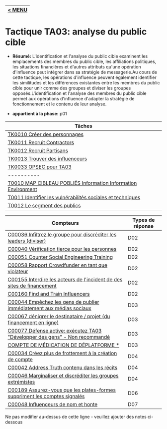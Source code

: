 |[< MENU](../README.md)|
|---|
# Tactique TA03: analyse du public cible

* **Résumé:** L'identification et l'analyse du public cible examinent les emplacements des membres du public cible, les affiliations politiques, les situations financières et d'autres attributs qu'une opération d'influence peut intégrer dans sa stratégie de messagerie.Au cours de cette tactique, les opérations d'influence peuvent également identifier les similitudes et les différences existantes entre les membres du public cible pour unir comme des groupes et diviser les groupes opposés.L'identification et l'analyse des membres du public cible permet aux opérations d'influence d'adapter la stratégie de fonctionnement et le contenu de leur analyse.

* **appartient à la phase:** p01



|Tâches |
|----- |
|[TK0010 Créer des personnages](../generated_pages/tasks/TK0010.md) |
|[TK0011 Recruit Contractors](../generated_pages/tasks/TK0011.md) |
|[TK0012 Recruit Partisans](../generated_pages/tasks/TK0012.md) |
|[TK0013 Trouver des influenceurs](../generated_pages/tasks/TK0013.md) |
|[TK0033 OPSEC pour TA03](../generated_pages/tasks/TK0033.md) ||Techniques |
|---------- |
|[T0010 MAP CIBLEAU POBLIÉS Information Information Environment](../generated_pages/techniques/T0010.md) |
|[T0011 Identifier les vulnérabilités sociales et techniques](../generated_pages/techniques/T0011.md) |
|[T0012 Le segment des publics](../generated_pages/techniques/T0012.md) |



|Compteurs |Types de réponse |
|-------- |-------------- |
|[C00036 Infiltrez le groupe pour discréditer les leaders (diviser)](../generated_pages/counters/C00036.md) |D02 |
|[C00040 Vérification tierce pour les personnes](../generated_pages/counters/C00040.md) |D02 |
|[C00051 Counter Social Engineering Training](../generated_pages/counters/C00051.md) |D02 |
|[C00058 Rapport Crowdfunder en tant que violateur](../generated_pages/counters/C00058.md) |D02 |
|[C00155 Interdire les acteurs de l'incident de des sites de financement](../generated_pages/counters/C00155.md) |D02 |
|[C00160 Find and Train Influencers](../generated_pages/counters/C00160.md) |D02 ||[C00197 Supprimer les comptes suspects](../generated_pages/counters/C00197.md) |D02 |
|[C00044 Empêchez les gens de publier immédiatement aux médias sociaux](../generated_pages/counters/C00044.md) |D03 |
|[C00067 dénigrer le destinataire / projet (du financement en ligne)](../generated_pages/counters/C00067.md) |D03 |
|[C00077 Défense active: exécutez TA03 "Développer des gens" - Non recommandé](../generated_pages/counters/C00077.md) | D03 |
|[COMPTE DE MÉDICATION DE DÉPLATFORME *](../generated_pages/counters/C00133.md) |D03 |
|[C00034 Créez plus de frottement à la création de compte](../generated_pages/counters/C00034.md) |D04 |
|[C00042 Address Truth contenu dans les récits](../generated_pages/counters/C00042.md) |D04 |
|[C00046 Marginaliser et discréditer les groupes extrémistes](../generated_pages/counters/C00046.md) |D04 |
|[C00189 Assurez-vous que les plates-formes suppriment les comptes signalés](../generated_pages/counters/C00189.md) |D06 |
|[C00048 Influenceurs de nom et honte](../generated_pages/counters/C00048.md) |D07 ||[C00093 Code de conduite de l'influence](../generated_pages/counters/C00093.md) |D07 |


Ne pas modifier au-dessus de cette ligne - veuillez ajouter des notes ci-dessous
